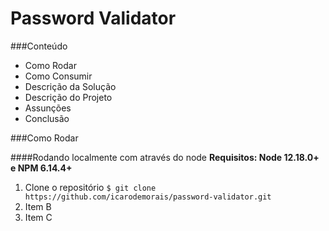 # Password Validator

###Conteúdo

- Como Rodar
- Como Consumir
- Descrição da Solução
- Descrição do Projeto
- Assunções
- Conclusão

###Como Rodar

####Rodando localmente com através do node
**Requisitos: Node 12.18.0+ e NPM 6.14.4+**
1. Clone o repositório
	`$ git clone https://github.com/icarodemorais/password-validator.git`
2. Item B
3. Item C
